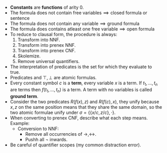 - **Constants** are **functions** of $\text{arity}\ 0$.
- $\text{The formula does not contain free variables} \implies \text{closed formula or sentence}$
- $\text{The formula does not contain any variable} \implies \text{ground formula}$
- $\text{The formula does contains atleast one free variable} \implies \text{open formula}$
- To reduce to clausal form, the procedure is always:
	1. Transform into NNF.
	2. Transform into prenex NNF.
	3. Transform into prenex CNF.
	4. Skolemize.
	5. Remove universal quantifiers.
- The interpretation of predicates is the set for which they evaluate to true.
- Predicates and $\top,\bot$ are atomic formulas.
- Every constant symbol $c$ is a **term**, every variable $x$ is a term. If $t_1,...,t_n$ are terms then $f(t_1,...,t_n)$ is a term. A term with no variables is called **ground term**.
- Consider the two predicates $R(f(x),z)\ \text{and}\ R(f(c),x)$, they unify because $x,z$ on the same position means that they share the same domain, so the two atomic formulae unify under $\sigma=\{\{x/c,z/c\},\cdot\}$.
- When converting to prenex CNF, describe what each step means. Example:
	- Conversion to NNF:
		- Remove all occurrencies of $\rightarrow, \leftrightarrow$.
		- Pushh all $\neg$ inwards.
- Be careful of quantifier scopes (my common distraction error).